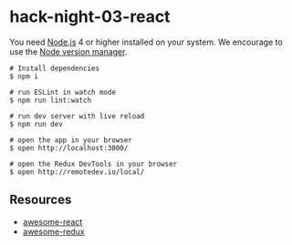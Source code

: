 # hack-night-03-react

You need [Node.js](https://nodejs.org) 4 or higher installed on your system. We encourage to use the [Node version manager](https://github.com/creationix/nvm).

```
# Install dependencies
$ npm i

# run ESLint in watch mode
$ npm run lint:watch

# run dev server with live reload
$ npm run dev

# open the app in your browser
$ open http://localhost:3000/

# open the Redux DevTools in your browser
$ open http://remotedev.io/local/
```

## Resources

* [awesome-react](https://github.com/enaqx/awesome-react)
* [awesome-redux](https://github.com/xgrommx/awesome-redux)
